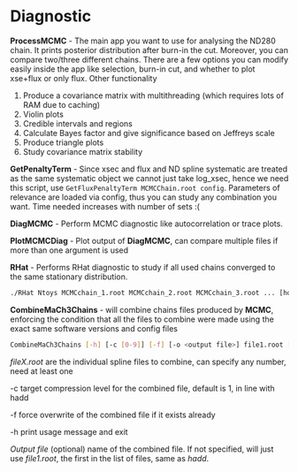 # Diagnostic
**ProcessMCMC** - The main app you want to use for analysing the ND280 chain. It prints posterior distribution after burn-in the cut. Moreover, you can compare two/three different chains. There are a few options you can modify easily inside the app like selection, burn-in cut, and whether to plot xse+flux or only flux. Other functionality
<ol>
<li> Produce a covariance matrix with multithreading (which requires lots of RAM due to caching) </li>
<li> Violin plots </li>
<li> Credible intervals and regions </li>
<li> Calculate Bayes factor and give significance based on Jeffreys scale </li>
<li> Produce triangle plots </li>
<li> Study covariance matrix stability </li>
</ol>

**GetPenaltyTerm** - Since xsec and flux and ND spline systematic are treated as the same systematic object we cannot just take log_xsec, hence we need this script, use `GetFluxPenaltyTerm MCMCChain.root config`. Parameters of relevance are loaded via config, thus you can study any combination you want. Time needed increases with number of sets :(

**DiagMCMC** - Perform MCMC diagnostic like autocorrelation or trace plots.

**PlotMCMCDiag** - Plot output of **DiagMCMC**, can compare multiple files if more than one argument is used

**RHat** - Performs RHat diagnostic to study if all used chains converged to the same stationary distribution.
```bash
./RHat Ntoys MCMCchain_1.root MCMCchain_2.root MCMCchain_3.root ... [how many you like]
```

**CombineMaCh3Chains** - will combine chains files produced by **MCMC**, enforcing the condition that all the files to combine were made using the exact same software versions and config files
```bash
CombineMaCh3Chains [-h] [-c [0-9]] [-f] [-o <output file>] file1.root [file2.root, file3.root ...]
```
*fileX.root* are the individual spline files to combine, can specify any number, need at least one

-c target compression level for the combined file, default is 1, in line with hadd

-f force overwrite of the combined file if it exists already

-h print usage message and exit

*Output file* (optional) name of the combined file. If not specified, will just use *file1.root*, the first in the list of files, same as *hadd*.
